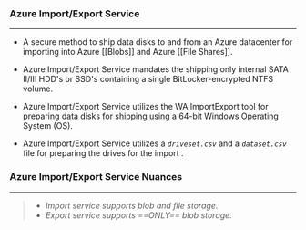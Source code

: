 ### Azure Import/Export Service
---
- A secure method to ship data disks to and from an Azure datacenter for importing into Azure [[Blobs]] and Azure [[File Shares]].

- Azure Import/Export Service mandates the shipping only internal SATA II/III HDD's or SSD's containing a single BitLocker-encrypted NTFS volume.
- Azure Import/Export Service utilizes the WA ImportExport tool for preparing data disks for shipping using a 64-bit Windows Operating System (OS).
- Azure Import/Export Service utilizes a *`driveset.csv`* and a *`dataset.csv`* file for preparing the drives for the import .


### Azure Import/Export Service Nuances
---
> - *Import service supports blob and file storage.*
> - *Export service supports ==ONLY== blob storage.*

